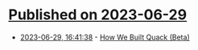 # [Published on 2023-06-29](index.md)

* [2023-06-29, 16:41:38](https://lobste.rs/s/qg2q16/how_we_built_quack_beta) - [How We Built Quack (Beta)](https://goodenough.us/blog/2023-06-29-how-we-built-quack-beta/)
